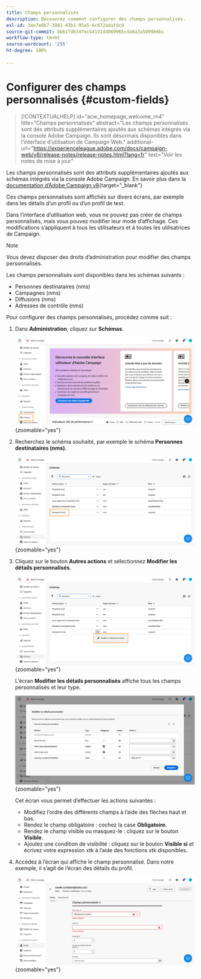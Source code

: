 ```yaml
---
title: Champs personnalisés
description: Découvrez comment configurer des champs personnalisés.
exl-id: 34e7e0b7-3981-43b1-95a5-6c672adafdc9
source-git-commit: bb61fdb34fecb4131d4069965cda8a3a5099b6bc
workflow-type: tm+mt
source-wordcount: '255'
ht-degree: 100%

---
```


# Configurer des champs personnalisés {#custom-fields}

>[!CONTEXTUALHELP]
>id="acw_homepage_welcome_rn4"
>title="Champs personnalisés"
>abstract="Les champs personnalisés sont des attributs supplémentaires ajoutés aux schémas intégrés via la console Adobe Campaign. Ils sont désormais disponibles dans l’interface d’utilisation de Campaign Web."
>additional-url="https://experienceleague.adobe.com/docs/campaign-web/v8/release-notes/release-notes.html?lang=fr" text="Voir les notes de mise à jour"



Les champs personnalisés sont des attributs supplémentaires ajoutés aux schémas intégrés via la console Adobe Campaign. En savoir plus dans la [documentation d’Adobe Campaign v8](https://experienceleague.adobe.com/docs/campaign/campaign-v8/developer/shemas-forms/extend-schema.html?lang=fr){target="_blank"}

Ces champs personnalisés sont affichés sur divers écrans, par exemple dans les détails d’un profil ou d’un profil de test.

Dans l’interface d’utilisation web, vous ne pouvez pas créer de champs personnalisés, mais vous pouvez modifier leur mode d’affichage. Ces modifications s’appliquent à tous les utilisateurs et à toutes les utilisatrices de Campaign.

>[!NOTE]
>
>Vous devez disposer des droits d’administration pour modifier des champs personnalisés.

Les champs personnalisés sont disponibles dans les schémas suivants :

* Personnes destinataires (nms)
* Campagnes (nms)
* Diffusions (nms)
* Adresses de contrôle (nms)

Pour configurer des champs personnalisés, procédez comme suit :

1. Dans **Administration**, cliquez sur **Schémas**.

   ![](assets/custom-fields.png){zoomable="yes"}

1. Recherchez le schéma souhaité, par exemple le schéma **Personnes destinataires (nms)**.

   ![](assets/custom-fields2.png){zoomable="yes"}

1. Cliquez sur le bouton **Autres actions** et sélectionnez **Modifier les détails personnalisés**.

   ![](assets/custom-fields3.png){zoomable="yes"}

   L’écran **Modifier les détails personnalisés** affiche tous les champs personnalisés et leur type.

   ![](assets/custom-fields4.png){zoomable="yes"}

   Cet écran vous permet d’effectuer les actions suivantes :

   * Modifiez l’ordre des différents champs à l’aide des flèches haut et bas.
   * Rendez le champ obligatoire : cochez la case **Obligatoire**.
   * Rendez le champ visible ou masquez-le : cliquez sur le bouton **Visible**.
   * Ajoutez une condition de visibilité : cliquez sur le bouton **Visible si** et écrivez votre expression xtk à l’aide des fonctions xtk disponibles.

1. Accédez à l’écran qui affiche le champ personnalisé. Dans notre exemple, il s’agit de l’écran des détails du profil.

   ![](assets/custom-fields5.png){zoomable="yes"}
